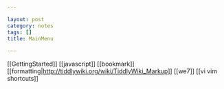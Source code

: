 ```yaml
---

layout: post
category: notes
tags: []
title: MainMenu

---
```


[[GettingStarted]]
[[javascript]]
[[bookmark]]
[[formatting|http://tiddlywiki.org/wiki/TiddlyWiki_Markup]]
[[we7]]
[[vi vim shortcuts]]
